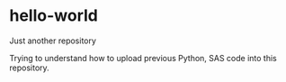 # hello-world
Just another repository

Trying to understand how to upload previous Python, SAS code into this repository.
